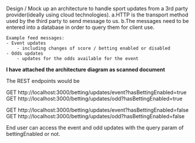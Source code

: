 Design / Mock up an architecture to handle sport updates from a 3rd party provider(ideally using cloud technologies).
    a.HTTP is the transport method used by the third party to send message to us.
    b.The messages need to be entered into a database in order to query them for client use. 
    
    Example feed messages:
    - Event updates 
        - including changes of score / betting enabled or disabled
    - Odds updates 
        - updates for the odds available for the event


**I have attached the architecture diagram as scanned document**

The REST endpoints would be 

GET http://localhost:3000/betting/updates/event?hasBettingEnabled=true
GET http://localhost:3000/betting/updates/odd?hasBettingEnabled=true

GET http://localhost:3000/betting/updates/event?hasBettingEnabled=false
GET http://localhost:3000/betting/updates/odd?hasBettingEnabled=false


End user can access the event and odd updates with the query param of bettingEnabled or not.
